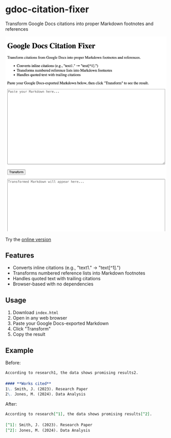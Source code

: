 # gdoc-citation-fixer

Transform Google Docs citations into proper Markdown footnotes and references

[![UI Screenshot](/ui.jpg)](https://hello-nerdo.github.io/gdoc-citation-fixer/)

Try the [online version](https://hello-nerdo.github.io/gdoc-citation-fixer/)

## Features

- Converts inline citations (e.g., "text1." → "text[^1].")
- Transforms numbered reference lists into Markdown footnotes
- Handles quoted text with trailing citations
- Browser-based with no dependencies

## Usage

1. Download `index.html`
2. Open in any web browser
3. Paste your Google Docs-exported Markdown
4. Click "Transform"
5. Copy the result

## Example

Before:
```markdown
According to research1, the data shows promising results2.

#### **Works cited**
1\. Smith, J. (2023). Research Paper
2\. Jones, M. (2024). Data Analysis
```

After:
```markdown
According to research[^1], the data shows promising results[^2].

[^1]: Smith, J. (2023). Research Paper
[^2]: Jones, M. (2024). Data Analysis
```
